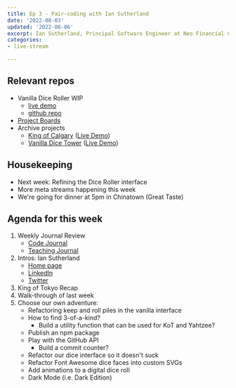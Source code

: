 ```yaml
---
title: Ep 3 - Pair-coding with Ian Sutherland
date: '2022-08-03'
updated: '2022-08-06'
excerpt: Ian Sutherland, Principal Software Engineer at Neo Financial Canada, will be joining Tony for an afternoon of laid back pair-coding.
categories: 
- live-stream

---
```


## Relevant repos
- Vanilla Dice Roller WIP
    - [live demo](https://acidtone.github.io/dice-roller-vanilla/)
    - [github repo](https://github.com/acidtone/dice-roller-vanilla)
- [Project Boards](https://github.com/orgs/browsertherapy/projects)
- Archive projects
    - [King of Calgary](https://github.com/acidtone/king-of-calgary) ([Live Demo](https://acidtone.github.io/king-of-calgary/))
    - [Vanilla Dice Tower](https://github.com/acidtone/dice-roller-vanilla/) ([Live Demo](https://acidtone.github.io/dice-tower-vanilla))

## Housekeeping
- Next week: Refining the Dice Roller interface
- More meta streams happening this week
- We're going for dinner at 5pm in Chinatown (Great Taste)

## Agenda for this week
1. Weekly Journal Review
    - [Code Journal](https://acidtone.github.io/code-journal/)
    - [Teaching Journal](https://acidtone.github.io/teaching-journal/)
2. Intros: Ian Sutherland
    - [Home page](https://iansutherland.ca/)
    - [LinkedIn](https://www.linkedin.com/in/iansu/)
    - [Twitter](https://twitter.com/iansu)
3. King of Tokyo Recap
4. Walk-through of last week
5. Choose our own adventure:
    - Refactoring keep and roll piles in the vanilla interface
    - How to find 3-of-a-kind?
        - Build a utility function that can be used for KoT and Yahtzee?
    - Publish an npm package
    - Play with the GitHub API
        - Build a commit counter?
    - Refactor our dice interface so it doesn't suck
    - Refactor Font Awesome dice faces into custom SVGs
    - Add animations to a digital dice roll
    - Dark Mode (i.e. Dark Edition)